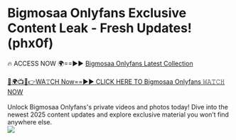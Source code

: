 # Bigmosaa Onlyfans Exclusive Content Leak - Fresh Updates! (phx0f)

🔥 ACCESS NOW 🌍==►► <a href="https://tinyurl.com/kvy9nzfs" rel="nofollow">Bigmosaa Onlyfans Latest Collection</a>
<br><br>
[🔴🌍📺📱👉WA𝚃CH Now==►► CLICK HERE TO Bigmosaa Onlyfans 𝚆𝙰𝚃𝙲𝙷 NOW](https://tinyurl.com/kvy9nzfs)
<br><br>
Unlock Bigmosaa Onlyfans's private videos and photos today! Dive into the newest 2025 content updates and explore exclusive material you won’t find anywhere else.
<br>
<a href="https://tinyurl.com/kvy9nzfs" rel="nofollow" data-target="animated-image.originalLink"><img src="https://camo.githubusercontent.com/8a4f000d20f83aca3bf7ec5f350d767afa0574a8a352519fd8cfa583a6f93a33/68747470733a2f2f692e696d6775722e636f6d2f644a486b345a712e676966" data-canonical-src="https://i.imgur.com/dJHk4Zq.gif" style="max-width: 100%; display: inline-block;" data-target="animated-image.originalImage"></a>
<br>
